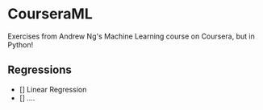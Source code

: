 # CourseraML
Exercises from Andrew Ng's Machine Learning course on Coursera, but in Python!

## Regressions
* [] Linear Regression
* [] ....
